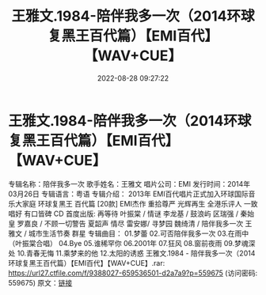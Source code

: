 ﻿---
title: 王雅文.1984-陪伴我多一次（2014环球复黑王百代篇）【EMI百代】【WAV+CUE】
date: 2022-08-28 09:27:22
categories: WAV车载音乐、镜像
tags: 华语中文
---
# 王雅文.1984-陪伴我多一次（2014环球复黑王百代篇）【EMI百代】【WAV+CUE】

专辑名称：陪伴我多一次
歌手姓名：王雅文
唱片公司：EMI
发行时间：2014年03月26日
专辑语言：粤语
专辑介绍：
2013年 EMI百代唱片正式加入环球国际音乐大家庭
环球复黑王 百代篇 [20款]
EMI杰作 重拾尊严 光辉再生
全港乐评人 一致唱好 有口皆碑
CD 首度出版:
再等待 叶振棠 / 情谜 李龙基 / 鼓浪屿 区瑞强 / 秦始皇 罗嘉良 / 不顾一切警告 夏韶声
情尽 雷安娜/ 寻梦园 魏绮清 / 陪伴我多一次 王雅文 / 城市生活节奏 群星
专辑曲目：
01.梦蕾
02.可否陪伴我多一次
03.在雨中（叶振棠合唱）
04.Bye
05.谁稀罕你
06.2001年
07.狂风
08.窗前夜雨
09.梦魂深处
10.青春无悔
11.乘梦来的他
12.太阳的诱惑
王雅文.1984 - 陪伴我多一次（2014
环球复黑王百代篇）【EMI百代】【WAV+CUE】.rar: https://url27.ctfile.com/f/9388027-659536501-d2a7a9?p=559675
(访问密码: 559675)
原文：[链接](https://blog.sina.com.cn/s/blog_1647c7e7601030z3k.html)